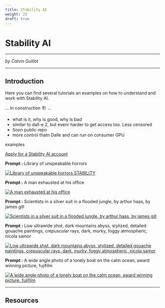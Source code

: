 ```yaml
---
title: Stability AI
weight: 25
draft: true
---
```


# Stability AI

---

_by Calvin Guillot_

---

## Introduction

Here you can find several tutorials an examples on how to understand and work with Stability AI.

... In construction 🏗️ ...

- what is it, why is good, why is bad
- similar to dall-e 2, but evenr harder to get access too. Less censored
- Soon public repo
- more control thatn Dalle and can run on consumer GPU

examples

[Apply for a Stability AI account](https://stability.ai/)

<!-- usage: !dream [-h] [--tokenize] [--height HEIGHT] [--width WIDTH]
[--cfg_scale CFG_SCALE] [--number NUMBER] [--separate-images]
[--grid] [--sampler SAMPLER] [--steps STEPS] [--seed SEED]
[--prior PRIOR] [--ascii] [--asciicols ASCIICOLS]
[prompt ...]

positional arguments:
prompt

optional arguments:
-h, --help
--tokenize, -t show CLIP tokenization output
--height HEIGHT, -H HEIGHT
[512] height of image (multiple of 64)
--width WIDTH, -W WIDTH
[512] width of image (multiple of 64)
--cfg_scale CFG_SCALE, -C CFG_SCALE
[7.0] CFG scale factor
--number NUMBER, -n NUMBER
[1] number of images
--separate-images, -i
Return multiple images as separate files.
--grid, -g Composite multiple images into a grid.
--sampler SAMPLER, -A SAMPLER
[k_lms] (ddim, plms, k_euler, k_euler_ancestral,
k_heun, k_dpm_2, k_dpm_2_ancestral, k_lms)
--steps STEPS, -s STEPS
[50] number of steps
--seed SEED, -S SEED random seed to use
--prior PRIOR, -p PRIOR
vector_adjust_prior
--ascii, -a a trip back to 1970
--asciicols ASCIICOLS, -ac ASCIICOLS
If ascii, number of text columns -->

<!-- !dream "library of unspoken horrors" -W 1024 -n 4 -g -S 315430079 The seeds for each individual image are: [927527191, 316615135, 4252812040, 315430079] -->

**Prompt :** Library of unspeakable horrors

[![Library of unspeakable horrors STABILITY](/images/tutorials/ai/stability_ex_1.png)](/images/tutorials/ai/stability_ex_1.png)

**Prompt :** A man exhausted at his office

[![A man exhausted at his office](/images/tutorials/ai/stability_ex_2.png)](/images/tutorials/ai/stability_ex_2.png)

**Prompt :** Scientists in a silver suit in a flooded jungle, by arthur haas, by james gill

[![Scientists in a silver suit in a flooded jungle, by arthur haas, by james gill](/images/tutorials/ai/stability_ex_3.png)](/images/tutorials/ai/stability_ex_3.png)

**Prompt :** Low ultrawide shot, dark mountains abyss, stylized, detailed gouache paintings, crepuscular rays, dark, murky, foggy atmospheric, nicola samor

[![Low ultrawide shot, dark mountains abyss, stylized, detailed gouache paintings, crepuscular rays, dark, murky, foggy atmospheric, nicola samor](/images/tutorials/ai/stability_ex_4.png)](/images/tutorials/ai/stability_ex_4.png)

**Prompt :** A wide angle photo of a lonely boat on the calm ocean, award winning picture, fujifilm

[![A wide angle photo of a lonely boat on the calm ocean, award winning picture, fujifilm](/images/tutorials/ai/stability_ex_5.png)](/images/tutorials/ai/stability_ex_5.png)

---

## Resources
